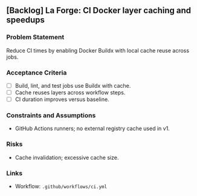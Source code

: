 ## [Backlog] La Forge: CI Docker layer caching and speedups

### Problem Statement
Reduce CI times by enabling Docker Buildx with local cache reuse across jobs.

### Acceptance Criteria
- [ ] Build, lint, and test jobs use Buildx with cache.
- [ ] Cache reuses layers across workflow steps.
- [ ] CI duration improves versus baseline.

### Constraints and Assumptions
- GitHub Actions runners; no external registry cache used in v1.

### Risks
- Cache invalidation; excessive cache size.

### Links
- Workflow: `.github/workflows/ci.yml`


